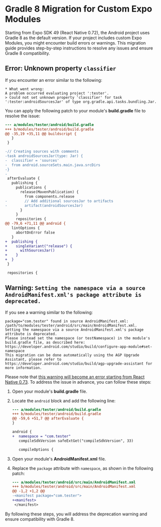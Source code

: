 # Gradle 8 Migration for Custom Expo Modules

Starting from Expo SDK 49 (React Native 0.72), the Android project uses Gradle 8 as the default version. If your project includes custom Expo Modules, you might encounter build errors or warnings. This migration guide provides step-by-step instructions to resolve any issues and ensure Gradle 8 compatibility.

## Error: Unknown property `classifier`

If you encounter an error similar to the following:

```
* What went wrong:
A problem occurred evaluating project ':tester'.
> Could not set unknown property 'classifier' for task ':tester:androidSourcesJar' of type org.gradle.api.tasks.bundling.Jar.
```

You can apply the following patch to your module's **build.gradle** file to resolve the issue:

```diff
--- a/modules/tester/android/build.gradle
+++ b/modules/tester/android/build.gradle
@@ -35,19 +35,11 @@ buildscript {
   }
 }

-// Creating sources with comments
-task androidSourcesJar(type: Jar) {
-  classifier = 'sources'
-  from android.sourceSets.main.java.srcDirs
-}
-
 afterEvaluate {
   publishing {
     publications {
       release(MavenPublication) {
         from components.release
-        // Add additional sourcesJar to artifacts
-        artifact(androidSourcesJar)
       }
     }
     repositories {
@@ -79,6 +71,11 @@ android {
   lintOptions {
     abortOnError false
   }
+  publishing {
+    singleVariant("release") {
+      withSourcesJar()
+    }
+  }
 }

 repositories {
```

## Warning: `Setting the namespace via a source AndroidManifest.xml's package attribute is deprecated.`

If you see a warning similar to the following:

```
package="com.tester" found in source AndroidManifest.xml: /path/to/modules/tester/android/src/main/AndroidManifest.xml.
Setting the namespace via a source AndroidManifest.xml's package attribute is deprecated.
Please instead set the namespace (or testNamespace) in the module's build.gradle file, as described here: https://developer.android.com/studio/build/configure-app-module#set-namespace
This migration can be done automatically using the AGP Upgrade Assistant, please refer to https://developer.android.com/studio/build/agp-upgrade-assistant for more information.
```

Please note that [this warning will become an error starting from React Native 0.73](https://github.com/react-native-community/discussions-and-proposals/issues/671). To address the issue in advance, you can follow these steps:

1. Open your module's **build.gradle** file.
2. Locate the `android` block and add the following line:

   ```diff
   --- a/modules/tester/android/build.gradle
   +++ b/modules/tester/android/build.gradle
   @@ -59,6 +51,7 @@ afterEvaluate {
   }

   android {
   +  namespace = "com.tester"
      compileSdkVersion safeExtGet("compileSdkVersion", 33)

      compileOptions {
   ```

3. Open your module's **AndroidManifest.xml** file.
4. Replace the `package` attribute with `namespace`, as shown in the following patch:

   ```diff
   --- a/modules/tester/android/src/main/AndroidManifest.xml
   +++ b/modules/tester/android/src/main/AndroidManifest.xml
   @@ -1,2 +1,2 @@
   -<manifest package="com.tester">
   +<manifest>
    </manifest>
   ```

By following these steps, you will address the deprecation warning and ensure compatibility with Gradle 8.
